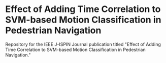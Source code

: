 # Effect of Adding Time Correlation to SVM-based Motion Classification in Pedestrian Navigation
Repository for the IEEE J-ISPIN Journal publication titled "Effect of Adding Time Correlation to SVM-based Motion Classification in Pedestrian Navigation."
